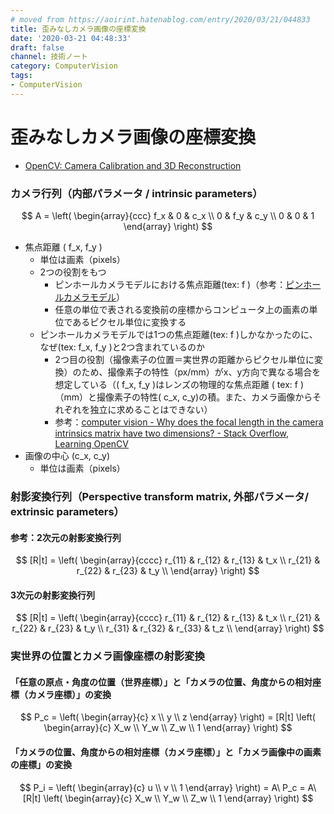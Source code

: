 ```yaml
---
# moved from https://aoirint.hatenablog.com/entry/2020/03/21/044833
title: 歪みなしカメラ画像の座標変換
date: '2020-03-21 04:48:33'
draft: false
channel: 技術ノート
category: ComputerVision
tags:
- ComputerVision
---
```

# 歪みなしカメラ画像の座標変換

- [OpenCV: Camera Calibration and 3D Reconstruction](https://docs.opencv.org/4.2.0/d9/d0c/group__calib3d.html#details)


### カメラ行列（内部パラメータ / intrinsic parameters）

$$
A = \left(
\begin{array}{ccc}
f_x & 0 & c_x \\
0 & f_y & c_y \\
0 & 0 & 1
\end{array}
\right)
$$

- 焦点距離 \( f_x, f_y \)
    - 単位は画素（pixels）
    - 2つの役割をもつ
        - ピンホールカメラモデルにおける焦点距離\(tex: f \)（参考：[ピンホールカメラモデル](https://blog.aoirint.com/entry/2020/computer_vision_pinhole_camera_model/)）
        - 任意の単位で表される変換前の座標からコンピュータ上の画素の単位であるピクセル単位に変換する
    - ピンホールカメラモデルでは1つの焦点距離\(tex: f \)しかなかったのに、なぜ\(tex: f_x, f_y \)と2つ含まれているのか
        - 2つ目の役割（撮像素子の位置＝実世界の距離からピクセル単位に変換）のため、撮像素子の特性（px/mm）がx、y方向で異なる場合を想定している（\( f_x, f_y \)はレンズの物理的な焦点距離 \( tex: f \)（mm）と撮像素子の特性\( c_x, c_y\)の積。また、カメラ画像からそれぞれを独立に求めることはできない）
        - 参考：[computer vision - Why does the focal length in the camera intrinsics matrix have two dimensions? - Stack Overflow](https://stackoverflow.com/questions/16329867/why-does-the-focal-length-in-the-camera-intrinsics-matrix-have-two-dimensions), [Learning OpenCV](https://books.google.ch/books?id=seAgiOfu2EIC&pg=PA373)
- 画像の中心 \(c_x, c_y\)
    - 単位は画素（pixels）


### 射影変換行列（Perspective transform matrix, 外部パラメータ/ extrinsic parameters）

#### 参考：2次元の射影変換行列

$$
[R|t] = \left(
\begin{array}{cccc}
r_{11} & r_{12} & r_{13} & t_x \\
r_{21} & r_{22} & r_{23} & t_y \\
\end{array}
\right)
$$

#### 3次元の射影変換行列

$$
[R|t] = \left(
\begin{array}{cccc}
r_{11} & r_{12} & r_{13} & t_x \\
r_{21} & r_{22} & r_{23} & t_y \\
r_{31} & r_{32} & r_{33} & t_z \\
\end{array}
\right)
$$


### 実世界の位置とカメラ画像座標の射影変換

#### 「任意の原点・角度の位置（世界座標）」と「カメラの位置、角度からの相対座標（カメラ座標）」の変換

$$
P_c =
\left(
\begin{array}{c}
x \\
y \\
z
\end{array}
\right)
= [R|t] \left(
\begin{array}{c}
X_w \\
Y_w \\
Z_w \\
1
\end{array}
\right)
$$

#### 「カメラの位置、角度からの相対座標（カメラ座標）」と「カメラ画像中の画素の座標」の変換

$$
P_i =
\left(
\begin{array}{c}
u \\
v \\
1
\end{array}
\right)
= A\ P_c
= A\ [R|t] \left(
\begin{array}{c}
X_w \\
Y_w \\
Z_w \\
1
\end{array}
\right)
$$
